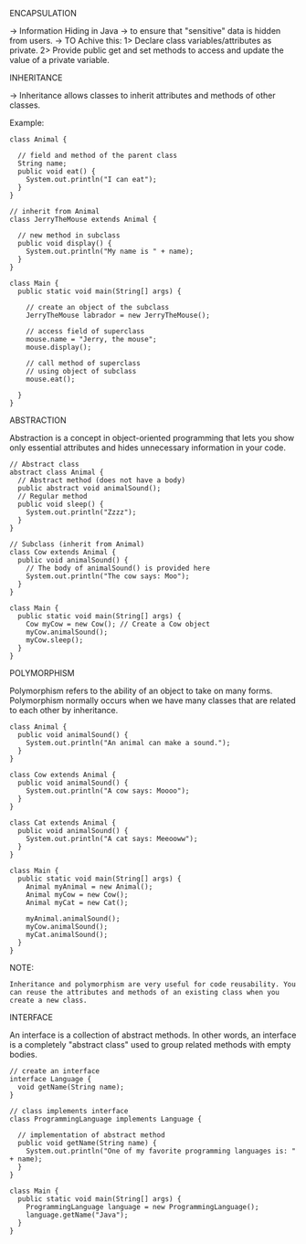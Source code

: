 ENCAPSULATION

  -> Information Hiding in Java
  -> to ensure that "sensitive" data is hidden from users.
  -> TO Achive this: 
      1> Declare class variables/attributes as private.
      2> Provide public get and set methods to access and update the value of a private variable.


INHERITANCE

  -> Inheritance allows classes to inherit attributes and methods of other classes.
  
  Example:

    class Animal {

      // field and method of the parent class
      String name;
      public void eat() {
        System.out.println("I can eat");
      }
    }

    // inherit from Animal
    class JerryTheMouse extends Animal {

      // new method in subclass
      public void display() {
        System.out.println("My name is " + name);
      }
    }

    class Main {
      public static void main(String[] args) {

        // create an object of the subclass
        JerryTheMouse labrador = new JerryTheMouse();

        // access field of superclass
        mouse.name = "Jerry, the mouse";
        mouse.display();

        // call method of superclass
        // using object of subclass
        mouse.eat();

      }
    }

ABSTRACTION

  Abstraction is a concept in object-oriented programming that lets you show only essential attributes and hides unnecessary information in your code.

    // Abstract class
    abstract class Animal {
      // Abstract method (does not have a body)
      public abstract void animalSound();
      // Regular method
      public void sleep() {
        System.out.println("Zzzz");
      }
    }

    // Subclass (inherit from Animal)
    class Cow extends Animal {
      public void animalSound() {
        // The body of animalSound() is provided here
        System.out.println("The cow says: Moo");
      }
    }

    class Main {
      public static void main(String[] args) {
        Cow myCow = new Cow(); // Create a Cow object
        myCow.animalSound();
        myCow.sleep();
      }
    }

POLYMORPHISM

  Polymorphism refers to the ability of an object to take on many forms. Polymorphism normally occurs when we have many classes that are related to each other by     inheritance.

    class Animal {
      public void animalSound() {
        System.out.println("An animal can make a sound.");
      }
    }

    class Cow extends Animal {
      public void animalSound() {
        System.out.println("A cow says: Moooo");
      }
    }

    class Cat extends Animal {
      public void animalSound() {
        System.out.println("A cat says: Meeooww");
      }
    }

    class Main {
      public static void main(String[] args) {
        Animal myAnimal = new Animal();
        Animal myCow = new Cow();
        Animal myCat = new Cat();

        myAnimal.animalSound();
        myCow.animalSound();
        myCat.animalSound();
      }
    }
    
  NOTE:
    
    Inheritance and polymorphism are very useful for code reusability. You can reuse the attributes and methods of an existing class when you create a new class.
    
INTERFACE

  An interface is a collection of abstract methods. In other words, an interface is a completely "abstract class" used to group related methods with empty bodies.

    // create an interface
    interface Language {
      void getName(String name);
    }

    // class implements interface
    class ProgrammingLanguage implements Language {

      // implementation of abstract method
      public void getName(String name) {
        System.out.println("One of my favorite programming languages is: " + name);
      }
    }

    class Main {
      public static void main(String[] args) {
        ProgrammingLanguage language = new ProgrammingLanguage();
        language.getName("Java");
      }
    }

